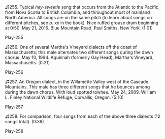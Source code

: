 ♫255. Typical *hey-sweetie* song that occurs from the Atlantic to the
Pacific, from Nova Scotia to British Columbia, and throughout most of
mainland North America. All songs are on the same pitch (to learn about
songs on different pitches, see p. xx in the book)*.* Nice ruffed grouse
drum beginning at 0:50. May 21, 2015. Blue Mountain Road, Paul Smiths,
New York. (1:01)

Play-255

♫256. One of several Martha's Vineyard dialects off the coast of
Massachusetts; this male alternates two different songs during the dawn
chorus. May 10, 1994. Aquinnah (formerly Gay Head), Martha's Vineyard,
Massachusetts. (0:21)

Play-256

♫257. An Oregon dialect, in the Willamette Valley west of the Cascade
Mountains. This male has three different songs that he bounces among
during the dawn chorus. With loud spotted towhee. May 24, 2009. William
L. Finley National Wildlife Refuge, Corvallis, Oregon. (5:10)

Play-257

♫258. For comparison, four songs from each of the above three dialects (12 songs total).
(0:39)

Play-258


